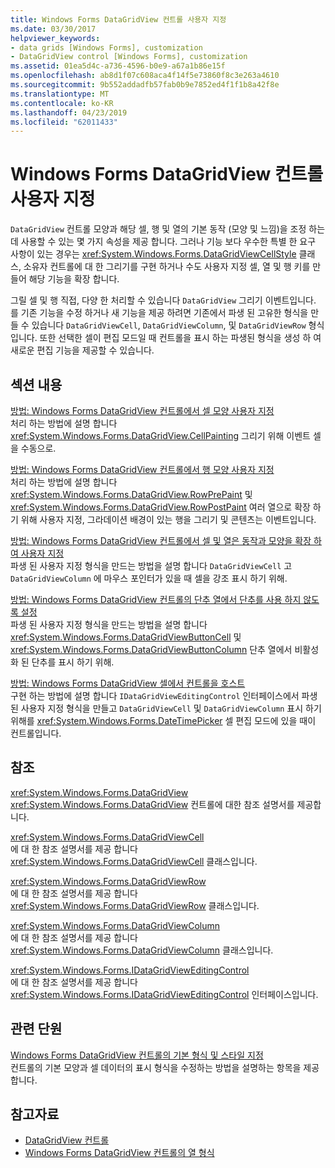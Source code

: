 ```yaml
---
title: Windows Forms DataGridView 컨트롤 사용자 지정
ms.date: 03/30/2017
helpviewer_keywords:
- data grids [Windows Forms], customization
- DataGridView control [Windows Forms], customization
ms.assetid: 01ea5d4c-a736-4596-b0e9-a67a1b86e15f
ms.openlocfilehash: ab8d1f07c608aca4f14f5e73860f8c3e263a4610
ms.sourcegitcommit: 9b552addadfb57fab0b9e7852ed4f1f1b8a42f8e
ms.translationtype: MT
ms.contentlocale: ko-KR
ms.lasthandoff: 04/23/2019
ms.locfileid: "62011433"
---
```

# <a name="customizing-the-windows-forms-datagridview-control"></a>Windows Forms DataGridView 컨트롤 사용자 지정
`DataGridView` 컨트롤 모양과 해당 셀, 행 및 열의 기본 동작 (모양 및 느낌)을 조정 하는 데 사용할 수 있는 몇 가지 속성을 제공 합니다. 그러나 기능 보다 우수한 특별 한 요구 사항이 있는 경우는 <xref:System.Windows.Forms.DataGridViewCellStyle> 클래스, 소유자 컨트롤에 대 한 그리기를 구현 하거나 수도 사용자 지정 셀, 열 및 행 키를 만들어 해당 기능을 확장 합니다.  
  
 그릴 셀 및 행 직접, 다양 한 처리할 수 있습니다 `DataGridView` 그리기 이벤트입니다. 를 기존 기능을 수정 하거나 새 기능을 제공 하려면 기존에서 파생 된 고유한 형식을 만들 수 있습니다 `DataGridViewCell`, `DataGridViewColumn`, 및 `DataGridViewRow` 형식입니다. 또한 선택한 셀이 편집 모드일 때 컨트롤을 표시 하는 파생된 형식을 생성 하 여 새로운 편집 기능을 제공할 수 있습니다.  
  
## <a name="in-this-section"></a>섹션 내용  
 [방법: Windows Forms DataGridView 컨트롤에서 셀 모양 사용자 지정](customize-the-appearance-of-cells-in-the-datagrid.md)  
 처리 하는 방법에 설명 합니다 <xref:System.Windows.Forms.DataGridView.CellPainting> 그리기 위해 이벤트 셀을 수동으로.  
  
 [방법: Windows Forms DataGridView 컨트롤에서 행 모양 사용자 지정](customize-the-appearance-of-rows-in-the-datagrid.md)  
 처리 하는 방법에 설명 합니다 <xref:System.Windows.Forms.DataGridView.RowPrePaint> 및 <xref:System.Windows.Forms.DataGridView.RowPostPaint> 여러 열으로 확장 하기 위해 사용자 지정, 그라데이션 배경이 있는 행을 그리기 및 콘텐츠는 이벤트입니다.  
  
 [방법: Windows Forms DataGridView 컨트롤에서 셀 및 열은 동작과 모양을 확장 하 여 사용자 지정](customize-cells-and-columns-in-the-datagrid-by-extending-behavior.md)  
 파생 된 사용자 지정 형식을 만드는 방법을 설명 합니다 `DataGridViewCell` 고 `DataGridViewColumn` 에 마우스 포인터가 있을 때 셀을 강조 표시 하기 위해.  
  
 [방법: Windows Forms DataGridView 컨트롤의 단추 열에서 단추를 사용 하지 않도록 설정](disable-buttons-in-a-button-column-in-the-datagrid.md)  
 파생 된 사용자 지정 형식을 만드는 방법을 설명 합니다 <xref:System.Windows.Forms.DataGridViewButtonCell> 및 <xref:System.Windows.Forms.DataGridViewButtonColumn> 단추 열에서 비활성화 된 단추를 표시 하기 위해.  
  
 [방법: Windows Forms DataGridView 셀에서 컨트롤을 호스트](how-to-host-controls-in-windows-forms-datagridview-cells.md)  
 구현 하는 방법에 설명 합니다 `IDataGridViewEditingControl` 인터페이스에서 파생 된 사용자 지정 형식을 만들고 `DataGridViewCell` 및 `DataGridViewColumn` 표시 하기 위해를 <xref:System.Windows.Forms.DateTimePicker> 셀 편집 모드에 있을 때이 컨트롤입니다.  
  
## <a name="reference"></a>참조  
 <xref:System.Windows.Forms.DataGridView>  
 <xref:System.Windows.Forms.DataGridView> 컨트롤에 대한 참조 설명서를 제공합니다.  
  
 <xref:System.Windows.Forms.DataGridViewCell>  
 에 대 한 참조 설명서를 제공 합니다 <xref:System.Windows.Forms.DataGridViewCell> 클래스입니다.  
  
 <xref:System.Windows.Forms.DataGridViewRow>  
 에 대 한 참조 설명서를 제공 합니다 <xref:System.Windows.Forms.DataGridViewRow> 클래스입니다.  
  
 <xref:System.Windows.Forms.DataGridViewColumn>  
 에 대 한 참조 설명서를 제공 합니다 <xref:System.Windows.Forms.DataGridViewColumn> 클래스입니다.  
  
 <xref:System.Windows.Forms.IDataGridViewEditingControl>  
 에 대 한 참조 설명서를 제공 합니다 <xref:System.Windows.Forms.IDataGridViewEditingControl> 인터페이스입니다.  
  
## <a name="related-sections"></a>관련 단원  
 [Windows Forms DataGridView 컨트롤의 기본 형식 및 스타일 지정](basic-formatting-and-styling-in-the-windows-forms-datagridview-control.md)  
 컨트롤의 기본 모양과 셀 데이터의 표시 형식을 수정하는 방법을 설명하는 항목을 제공합니다.  
  
## <a name="see-also"></a>참고자료

- [DataGridView 컨트롤](datagridview-control-windows-forms.md)
- [Windows Forms DataGridView 컨트롤의 열 형식](column-types-in-the-windows-forms-datagridview-control.md)
